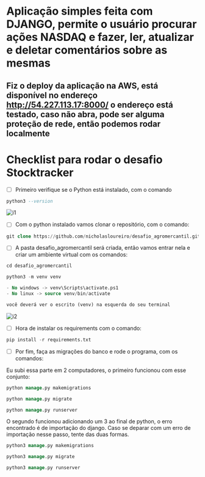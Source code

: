 # Aplicação simples feita com DJANGO, permite o usuário procurar ações NASDAQ e fazer, ler, atualizar e deletar comentários sobre as mesmas #
## Fiz o deploy da aplicação na AWS, está disponível no endereço http://54.227.113.17:8000/ o endereço está testado, caso não abra, pode ser alguma proteção de rede, então podemos rodar localmente ##

# Checklist para rodar o desafio Stocktracker

- [ ]  Primeiro verifique se o Python está instalado, com o comando

```sql
python3 --version
```
![i1](https://github.com/nicholasloureiro/desafio_agromercantil/assets/105894972/eca95ef2-4101-49ad-bdbd-0e92eb3be42e)



- [ ]  Com o python instalado vamos clonar o repositório, com o comando:

```sql
git clone https://github.com/nicholasloureiro/desafio_agromercantil.git
```

- [ ]  A pasta desafio_agromercantil será criada, então vamos entrar nela e criar um ambiente virtual com os comandos:

```sql
cd desafio_agromercantil

python3 -m venv venv

- No windows -> venv\Scripts\activate.ps1
- No linux -> source venv/bin/activate

você deverá ver o escrito (venv) na esquerda do seu terminal
```

![i2](https://github.com/nicholasloureiro/desafio_agromercantil/assets/105894972/b972d56c-b863-43aa-b4c6-61608c2299a6)


- [ ]  Hora de instalar os requirements com o comando:

```sql
pip install -r requirements.txt
```

- [ ]  Por fim,  faça as migrações do banco e rode o programa, com os comandos:

Eu subi essa parte em 2 computadores, o primeiro funcionou com esse conjunto:

```sql
python manage.py makemigrations

python manage.py migrate

python manage.py runserver
```

O segundo funcionou adicionando um 3 ao final de python, o erro encontrado é de importação do django. Caso se deparar com um erro de importação nesse passo, tente das duas formas.

```sql
python3 manage.py makemigrations

python3 manage.py migrate

python3 manage.py runserver
```
